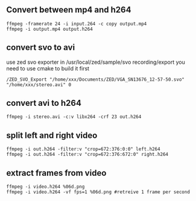 
## Convert between mp4 and h264

    ffmpeg -framerate 24 -i input.264 -c copy output.mp4
    ffmpeg -i output.mp4 output.h264

## convert svo to avi
use zed svo exporter in /usr/local/zed/sample/svo recording/export
you need to use cmake to build it first

    /ZED_SVO_Export "/home/xxx/Documents/ZED/VGA_SN13676_12-57-50.svo" "/home/xxx/stereo.avi" 0

## convert avi to h264
    ffmpeg -i stereo.avi -c:v libx264 -crf 23 out.h264

## split left and right video

    ffmpeg -i out.h264 -filter:v "crop=672:376:0:0" left.h264
    ffmpeg -i out.h264 -filter:v "crop=672:376:672:0" right.h264

## extract frames from video

    ffmpeg -i video.h264 %06d.png
    ffmpeg -i video.h264 -vf fps=1 %06d.png #retreive 1 frame per second
    
